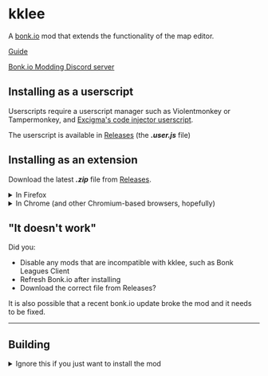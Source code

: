 # kklee

A [bonk.io](https://bonk.io) mod that extends the functionality of the map
editor.

[Guide](./guide.md)

[Bonk.io Modding Discord server](https://discord.gg/PHtG6qN3qj)

## Installing as a userscript

Userscripts require a userscript manager such as Violentmonkey or Tampermonkey,
and [Excigma's code injector userscript](https://greasyfork.org/en/scripts/433861-code-injector-bonk-io).

The userscript is available in [Releases](https://github.com/kklkkj/kklee/releases)
(the **_.user.js_** file)

## Installing as an extension

Download the latest **_.zip_** file from
[Releases](https://github.com/kklkkj/kklee/releases).

<details>
<summary>In Firefox</summary>

**Note:** You will have to do this after every time you restart the browser.

1. Go to `about:debugging#/runtime/this-firefox`
2. Click `Load temporary addon` and open the zip file.

</details>

<details>
<summary>In Chrome (and other Chromium-based browsers, hopefully)</summary>

1. Go to `chrome://extensions/`
2. Enable `Developer mode` in the top-right corner of the page.
3. Drag and drop the zip file into the page.

</details>

## "It doesn't work"

Did you:

- Disable any mods that are incompatible with kklee, such as
  Bonk Leagues Client
- Refresh Bonk.io after installing
- Download the correct file from Releases?

It is also possible that a recent bonk.io update broke the mod and it needs to
be fixed.

---

## Building

<details>
<summary>Ignore this if you just want to install the mod</summary>

1. Install the following:
   - [Node.js](https://nodejs.org/) (v16.3.0)
   - [Nim](https://nim-lang.org/) (v1.6.4)
2. Run `npm ci` to install npm dependecies.
3. Run `nimble install -d` to install nimble dependencies.
4. Run either:

   - `npm run buildDev` (no minfication so build is quicker)
   - `npm run buildRelease` (minified)

   The files will be saved in the `build` directory.

</details>
